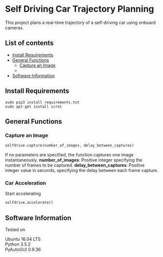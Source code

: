 # Self Driving Car Trajectory Planning
This project plans a real-time trajectory of a self-driving car using onboard cameras.

## List of contents
- [Install Requirements](#install-requirements)
- [General Functions](#general-functions)
    - [Capture an Image](#capture-an-image)
    - []()
- [Software Information](#software-information)

## Install Requirements
```shell
sudo pip3 install requirements.txt
sudo apt-get install scrot
```

## General Functions

### Capture an Image
```python
selfdrive.capture(number_of_images, delay_between_captures)
```
If no parameters are specified, the function captures one image instantaneously.
**number_of_images**: Positive integer specifying the number of frames to be captured.
**delay_between_captures**: Positive integer value in seconds, specifying the delay between each frame capture.

### Car Acceleration
Start accelerating
```python
selfdrive.accelerate()
```

## Software Information
Tested on  

Ubuntu 16.04 LTS  
Python 3.5.2  
PyAutoGUI 0.9.36